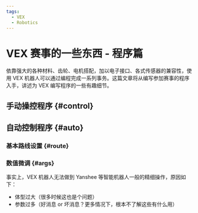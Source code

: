 ```yaml
---
tags:
  - VEX
  - Robotics
---
```


# VEX 赛事的一些东西 - 程序篇

依靠强大的各种材料、齿轮、电机搭配，加以电子接口、各式传感器的兼容性，使用 VEX 机器人可以通过编程完成一系列事务。这篇文章将从编写参加赛事的程序入手，讲述为 VEX 编写程序的一些有趣细节。

## 手动操控程序 {#control}

## 自动控制程序 {#auto}

### 基本路线设置 {#route}

### 数值微调 {#args}

事实上，VEX 机器人无法做到 Yanshee 等智能机器人一般的精细操作，原因如下：

- 体型过大（很多时候这也是个问题）
- 参数过多（好消息 or 坏消息？更多情况下，根本不了解这些有什么用）
